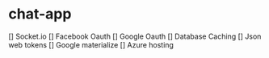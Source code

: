 # chat-app

[] Socket.io
[] Facebook Oauth
[] Google Oauth
[] Database Caching
[] Json web tokens
[] Google materialize
[] Azure hosting

